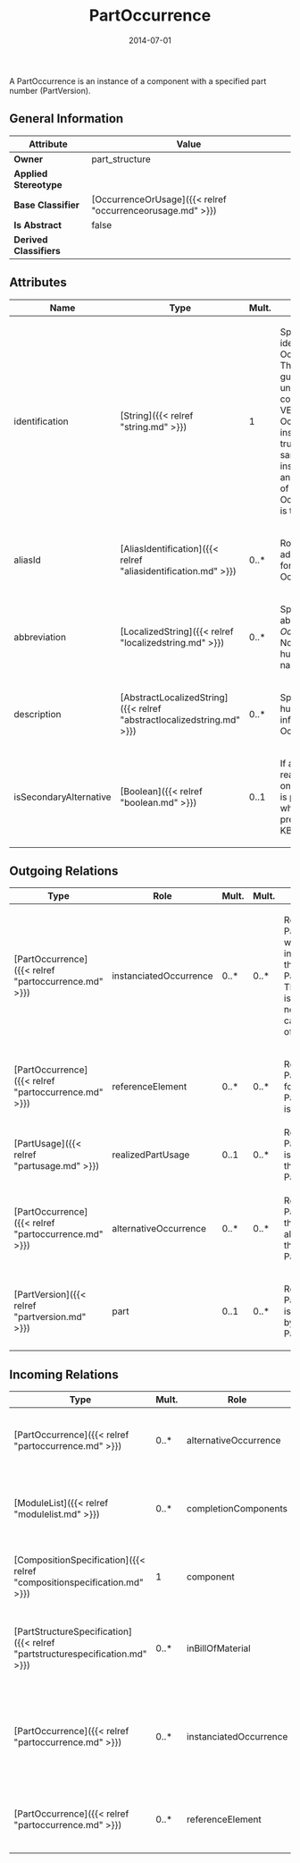 ﻿---
title: PartOccurrence
toc: false
type: specs
date: "2014-07-01"
draft: false
specification: VEC
version: 1.1.1
documentType: "Recommendation"
elementType: Class
classes:
  - PartOccurrence
menu_name: vec-1.1.1
---
<p>A PartOccurrence is an instance of a component with a specified part number (PartVersion). </p>

## General Information

| Attribute               | Value |
|-------------------------|-------|
| **Owner**               | part_structure |
| **Applied Stereotype**  |   |
| **Base Classifier**     | [OccurrenceOrUsage]({{< relref "occurrenceorusage.md" >}})<br/>  |
| **Is Abstract**         | false |
| **Derived Classifiers** |   |

## Attributes
|  Name  |  Type  |  Mult.  |  Description  |  Owning Classifier  |
|--------|--------|---------|---------------|--------------|
|identification | [String]({{< relref "string.md" >}}) | 1 | <p> Specifies a unique identification of the OccurrenceOrUsage. The identification is guaranteed to be unique within the context. Over all VEC-documents an OccurrenceOrUsage-instance can be trusted to be the same if the context-instance is the same and the identification of the OccurrenceOrUsage is the same.      </p> | [OccurrenceOrUsage]({{< relref "occurrenceorusage.md" >}}) |
|aliasId | [AliasIdentification]({{< relref "aliasidentification.md" >}}) | 0..* | <p> Room to specify additional identifiers for the OccurrenceOrUsage.      </p> | [OccurrenceOrUsage]({{< relref "occurrenceorusage.md" >}}) |
|abbreviation | [LocalizedString]({{< relref "localizedstring.md" >}}) | 0..* | <p> Specifies an abbreviation of the <i>OccurrenceOrUsage</i>. Normally this a human readable short name.      </p> | [OccurrenceOrUsage]({{< relref "occurrenceorusage.md" >}}) |
|description | [AbstractLocalizedString]({{< relref "abstractlocalizedstring.md" >}}) | 0..* | <p> Specifies additional, human readable information about the OccurrenceOrUsage.      </p> | [OccurrenceOrUsage]({{< relref "occurrenceorusage.md" >}}) |
|isSecondaryAlternative | [Boolean]({{< relref "boolean.md" >}}) | 0..1 | <p>If a PartUsage is realized by more than one PartOccurrence it is possible to specify which one is the preferred.   (see KBLFRM-264) </p> | [PartOccurrence]({{< relref "partoccurrence.md" >}}) |

## Outgoing Relations
|    Type  |   Role   |   Mult.   |   Mult.   |   Description   |
|----------|----------|-----------|-----------|-----------------|
| [PartOccurrence]({{< relref "partoccurrence.md" >}}) | instanciatedOccurrence | 0..* | 0..* | <p> References the PartOccurrence which is instantiated by the PartOccurrence. This reference is for example needed in the case of usage of assemblies.      </p> |
| [PartOccurrence]({{< relref "partoccurrence.md" >}}) | referenceElement | 0..* | 0..* | <p> References the PartOcurrence for which this PartOccurrence is an accessory.      </p> |
| [PartUsage]({{< relref "partusage.md" >}}) | realizedPartUsage | 0..1 | 0..* | References the PartUsage that is realized by the PartOccurrence. |
| [PartOccurrence]({{< relref "partoccurrence.md" >}}) | alternativeOccurrence | 0..* | 0..* | <p> References the PartOcurrences that are an alternative for this PartOccurrence.      </p> |
| [PartVersion]({{< relref "partversion.md" >}}) | part | 0..1 | 0..* | <p> References the PartVersion that is instantiated by this PartOccurrence.      </p> |
##  Incoming Relations
|    Type  |   Mult.  |   Role    |   Mult.   |   Description  |
|----------|----------|-----------|-----------|----------------|
| [PartOccurrence]({{< relref "partoccurrence.md" >}}) | 0..* | alternativeOccurrence | 0..* | <p> References the PartOcurrences that are an alternative for this PartOccurrence.      </p> |
| [ModuleList]({{< relref "modulelist.md" >}}) | 0..* | completionComponents | 1..* | References the components that are used as completition, if any of the Modules in the ModuleList appears in a configuration. |
| [CompositionSpecification]({{< relref "compositionspecification.md" >}}) | 1 | component | 0..* | <p> Specifies the PartOccurrences defined in the CompositionSpecification.      </p> |
| [PartStructureSpecification]({{< relref "partstructurespecification.md" >}}) | 0..* | inBillOfMaterial | 0..* | <p> References the PartOccurrences that are building the bill of material of a composite part.      </p> |
| [PartOccurrence]({{< relref "partoccurrence.md" >}}) | 0..* | instanciatedOccurrence | 0..* | <p> References the PartOccurrence which is instantiated by the PartOccurrence. This reference is for example needed in the case of usage of assemblies.      </p> |
| [PartOccurrence]({{< relref "partoccurrence.md" >}}) | 0..* | referenceElement | 0..* | <p> References the PartOcurrence for which this PartOccurrence is an accessory.      </p> |
